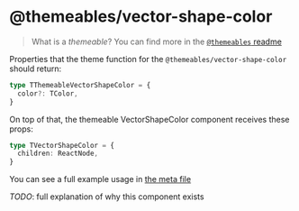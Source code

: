 # @themeables/vector-shape-color

> What is a _themeable_? You can find more in the [`@themeables` readme](..)

Properties that the theme function for the `@themeables/vector-shape-color` should return:

```ts
type TThemeableVectorShapeColor = {
  color?: TColor,
}
```

On top of that, the themeable VectorShapeColor component receives these props:

```ts
type TVectorShapeColor = {
  children: ReactNode,
}
```

You can see a full example usage in [the meta file](meta.tsx)

*TODO*: full explanation of why this component exists
